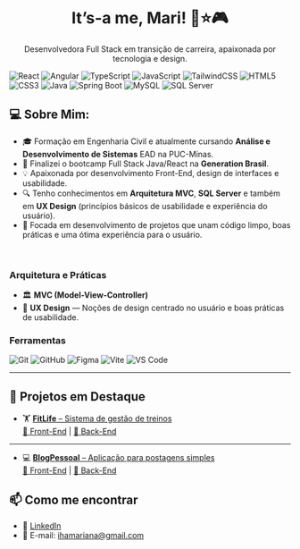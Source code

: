 <h1 align="center">It’s-a me, Mari! 🍄⭐🎮</h1>

<p align="center">
Desenvolvedora Full Stack em transição de carreira, apaixonada por tecnologia e design.
</p>

<p align="center">
  
![React](https://img.shields.io/badge/-React-61DAFB?style=flat&logo=react&logoColor=white)
![Angular](https://img.shields.io/badge/-Angular-DD0031?style=flat&logo=angular&logoColor=white)
![TypeScript](https://img.shields.io/badge/-TypeScript-3178C6?style=flat&logo=typescript&logoColor=white)
![JavaScript](https://img.shields.io/badge/-JavaScript-F7DF1E?style=flat&logo=javascript&logoColor=black)
![TailwindCSS](https://img.shields.io/badge/-TailwindCSS-06B6D4?style=flat&logo=tailwindcss&logoColor=white)
![HTML5](https://img.shields.io/badge/-HTML5-E34F26?style=flat&logo=html5&logoColor=white)
![CSS3](https://img.shields.io/badge/-CSS3-1572B6?style=flat&logo=css3&logoColor=white)
![Java](https://img.shields.io/badge/-Java-007396?style=flat&logo=java&logoColor=white)
![Spring Boot](https://img.shields.io/badge/-SpringBoot-6DB33F?style=flat&logo=springboot&logoColor=white)
![MySQL](https://img.shields.io/badge/-MySQL-4479A1?style=flat&logo=mysql&logoColor=white)
![SQL Server](https://img.shields.io/badge/-SQL%20Server-CC2927?style=flat&logo=microsoftsqlserver&logoColor=white)

</p>

## 💻 Sobre Mim:

- 🎓 Formação em Engenharia Civil e atualmente cursando **Análise e Desenvolvimento de Sistemas** EAD na PUC-Minas.
- 🧠 Finalizei o bootcamp Full Stack Java/React na **Generation Brasil**.
- 💡 Apaixonada por desenvolvimento Front-End, design de interfaces e usabilidade.
- 🔍 Tenho conhecimentos em **Arquitetura MVC**, **SQL Server** e também em **UX Design** (princípios básicos de usabilidade e experiência do usuário).
- 🎯 Focada em desenvolvimento de projetos que unam código limpo, boas práticas e uma ótima experiência para o usuário.

<br>

### Arquitetura e Práticas
- 🏛️ **MVC (Model-View-Controller)**
- 🎨 **UX Design** — Noções de design centrado no usuário e boas práticas de usabilidade.

### Ferramentas
![Git](https://img.shields.io/badge/-Git-F05032?style=flat&logo=git&logoColor=white)
![GitHub](https://img.shields.io/badge/-GitHub-181717?style=flat&logo=github&logoColor=white)
![Figma](https://img.shields.io/badge/-Figma-F24E1E?style=flat&logo=figma&logoColor=white)
![Vite](https://img.shields.io/badge/-Vite-646CFF?style=flat&logo=vite&logoColor=white)
![VS Code](https://img.shields.io/badge/-VSCode-007ACC?style=flat&logo=visualstudiocode&logoColor=white)

---

## 🚀 Projetos em Destaque
- 🏋️ [**FitLife** – Sistema de gestão de treinos](https://fittlife.netlify.app/)  
[🔗 Front-End](https://github.com/WinxTechGirls/fitlife) | [🔗 Back-End](https://github.com/WinxTechGirls/aplicativo-fitness)

---
- 💻 [**BlogPessoal** – Aplicação para postagens simples](https://blogpessoal-projeto-react-git-main-marianas-projects-864d226b.vercel.app/) <br>
[🔗 Front-End](https://github.com/ihamari/blogpessoal-projeto-react) | [🔗 Back-End](https://github.com/ihamari/GENERATION-bloco2-Spring-blogPessoal)


## 📫 Como me encontrar
- 💼 [LinkedIn](https://www.linkedin.com/in/ihamari/)
- 📧 E-mail: ihamariana@gmail.com

